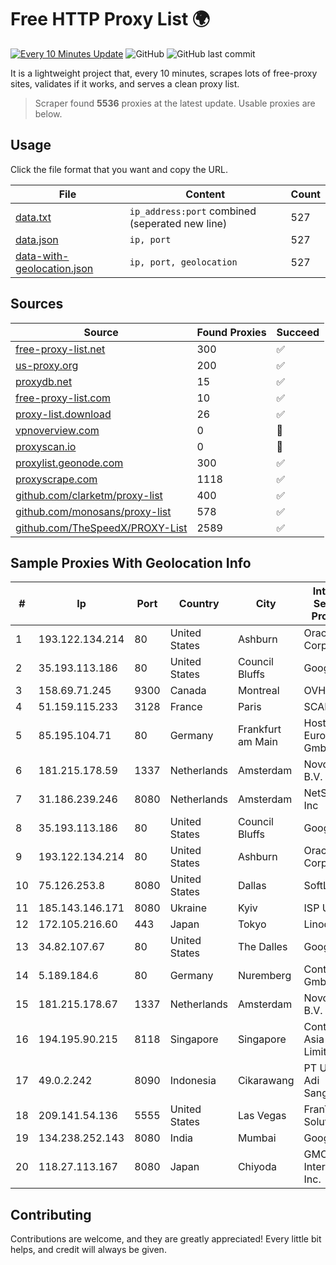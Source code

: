 
# Free HTTP Proxy List 🌍

[![Every 10 Minutes Update](https://github.com/mertguvencli/http-proxy-list/actions/workflows/main.yml/badge.svg?branch=main)](https://github.com/mertguvencli/http-proxy-list/actions/workflows/main.yml)
![GitHub](https://img.shields.io/github/license/mertguvencli/http-proxy-list)
![GitHub last commit](https://img.shields.io/github/last-commit/mertguvencli/http-proxy-list)

It is a lightweight project that, every 10 minutes, scrapes lots of free-proxy sites, validates if it works, and serves a clean proxy list.


> Scraper found **5536** proxies at the latest update. Usable proxies are below.

## Usage

Click the file format that you want and copy the URL.


|File|Content|Count|
|----|-------|-----|
|[data.txt](https://raw.githubusercontent.com/mertguvencli/http-proxy-list/main/proxy-list/data.txt)|`ip_address:port` combined (seperated new line)|527|
|[data.json](https://raw.githubusercontent.com/mertguvencli/http-proxy-list/main/proxy-list/data.json)|`ip, port`|527|
|[data-with-geolocation.json](https://raw.githubusercontent.com/mertguvencli/http-proxy-list/main/proxy-list/data-with-geolocation.json)|`ip, port, geolocation`|527|

## Sources

|Source|Found Proxies|Succeed|
|------|-------------|-------|
|[free-proxy-list.net](https://free-proxy-list.net)|300|✅|
|[us-proxy.org](https://www.us-proxy.org)|200|✅|
|[proxydb.net](http://proxydb.net)|15|✅|
|[free-proxy-list.com](https://free-proxy-list.com/?page=&port=&type%5B%5D=http&type%5B%5D=https&up_time=0&search=Search)|10|✅|
|[proxy-list.download](https://www.proxy-list.download/HTTP)|26|✅|
|[vpnoverview.com](https://vpnoverview.com/privacy/anonymous-browsing/free-proxy-servers)|0|🚫|
|[proxyscan.io](https://www.proxyscan.io)|0|🚫|
|[proxylist.geonode.com](https://proxylist.geonode.com/api/proxy-list?limit=300&page=1&sort_by=lastChecked&sort_type=desc&protocols=http,https)|300|✅|
|[proxyscrape.com](https://api.proxyscrape.com/v2/?request=displayproxies&protocol=http&timeout=10000&country=all&ssl=all&anonymity=all)|1118|✅|
|[github.com/clarketm/proxy-list](https://raw.githubusercontent.com/clarketm/proxy-list/master/proxy-list-raw.txt)|400|✅|
|[github.com/monosans/proxy-list](https://raw.githubusercontent.com/monosans/proxy-list/main/proxies/http.txt)|578|✅|
|[github.com/TheSpeedX/PROXY-List](https://raw.githubusercontent.com/TheSpeedX/PROXY-List/master/http.txt)|2589|✅|


## Sample Proxies With Geolocation Info

|#|Ip|Port|Country|City|Internet Service Provider|
|-|--|----|-------|----|-------------------------|
|1|193.122.134.214|80|United States|Ashburn|Oracle Corporation|
|2|35.193.113.186|80|United States|Council Bluffs|Google LLC|
|3|158.69.71.245|9300|Canada|Montreal|OVH SAS|
|4|51.159.115.233|3128|France|Paris|SCALEWAY|
|5|85.195.104.71|80|Germany|Frankfurt am Main|Host Europe GmbH|
|6|181.215.178.59|1337|Netherlands|Amsterdam|NovoServe B.V.|
|7|31.186.239.246|8080|Netherlands|Amsterdam|NetSkope Inc|
|8|35.193.113.186|80|United States|Council Bluffs|Google LLC|
|9|193.122.134.214|80|United States|Ashburn|Oracle Corporation|
|10|75.126.253.8|8080|United States|Dallas|SoftLayer|
|11|185.143.146.171|8080|Ukraine|Kyiv|ISP UTELS|
|12|172.105.216.60|443|Japan|Tokyo|Linode, LLC|
|13|34.82.107.67|80|United States|The Dalles|Google LLC|
|14|5.189.184.6|80|Germany|Nuremberg|Contabo GmbH|
|15|181.215.178.67|1337|Netherlands|Amsterdam|NovoServe B.V.|
|16|194.195.90.215|8118|Singapore|Singapore|Contabo Asia Private Limited|
|17|49.0.2.242|8090|Indonesia|Cikarawang|PT Usaha Adi Sanggoro|
|18|209.141.54.136|5555|United States|Las Vegas|FranTech Solutions|
|19|134.238.252.143|8080|India|Mumbai|Google LLC|
|20|118.27.113.167|8080|Japan|Chiyoda|GMO Internet, Inc.|



## Contributing

Contributions are welcome, and they are greatly appreciated! Every
little bit helps, and credit will always be given.

